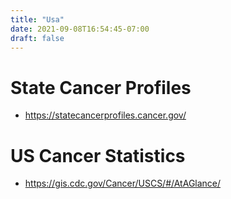 ```yaml
---
title: "Usa"
date: 2021-09-08T16:54:45-07:00
draft: false
---
```


# State Cancer Profiles 

- https://statecancerprofiles.cancer.gov/

# US Cancer Statistics 

- https://gis.cdc.gov/Cancer/USCS/#/AtAGlance/